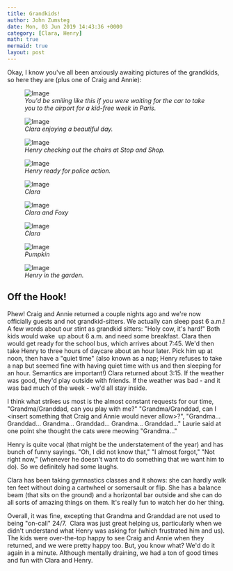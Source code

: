 ```yaml
---
title: Grandkids!
author: John Zumsteg
date: Mon, 03 Jun 2019 14:43:36 +0000
category: [Clara, Henry]
math: true
mermaid: true
layout: post
---
```

Okay, I know you've all been anxiously awaiting pictures of the grandkids, so here they are (plus one of Craig and Annie):

<figure>
	<img src="{{"/assets/images/2019/05/IMG_2817.jpg" | prepend: site.baseurl | prepend: site.url }}" alt="Image" />
	<figcaption><em>You'd be smiling like this if you were waiting for the car to take you to the airport for a kid-free week in Paris.</em></figcaption>
</figure>



<figure>
	<img src="{{"/assets/images/2019/05/IMG_2953.jpg" | prepend: site.baseurl | prepend: site.url }}" alt="Image" />
	<figcaption><em>Clara enjoying a beautiful day.</em></figcaption>
</figure>



<figure>
	<img src="{{"/assets/images/2019/05/IMG_2884.jpg" | prepend: site.baseurl | prepend: site.url }}" alt="Image" />
	<figcaption><em>Henry checking out the chairs at Stop and Shop.</em></figcaption>
</figure>



<figure>
	<img src="{{"/assets/images/2019/05/IMG_2878.jpg" | prepend: site.baseurl | prepend: site.url }}" alt="Image" />
	<figcaption><em>Henry ready for police action.</em></figcaption>
</figure>



<figure>
	<img src="{{"/assets/images/2019/05/IMG_2857.jpg" | prepend: site.baseurl | prepend: site.url }}" alt="Image" />
	<figcaption><em>Clara</em></figcaption>
</figure>



<figure>
	<img src="{{"/assets/images/2019/05/IMG_2849.jpg" | prepend: site.baseurl | prepend: site.url }}" alt="Image" />
	<figcaption><em>Clara and Foxy</em></figcaption>
</figure>



<figure>
	<img src="{{"/assets/images/2019/05/IMG_2847.jpg" | prepend: site.baseurl | prepend: site.url }}" alt="Image" />
	<figcaption><em>Clara</em></figcaption>
</figure>



<figure>
	<img src="{{"/assets/images/2019/05/IMG_2805.jpg" | prepend: site.baseurl | prepend: site.url }}" alt="Image" />
	<figcaption><em>Pumpkin</em></figcaption>
</figure>



<figure>
	<img src="{{"/assets/images/2019/05/IMG_2794.jpg" | prepend: site.baseurl | prepend: site.url }}" alt="Image" />
	<figcaption><em>Henry in the garden.</em></figcaption>
</figure>


<h2>Off the Hook!</h2>
Phew! Craig and Annie returned a couple nights ago and we're now officially guests and not grandkid-sitters. We actually can sleep past 6 a.m.! A few words about our stint as grandkid sitters: "Holy cow, it's hard!" Both kids would wake  up about 6 a.m. and need some breakfast. Clara then would get ready for the school bus, which arrives about 7:45. We'd then take Henry to three hours of daycare about an hour later. Pick him up at noon, then have a "quiet time" (also known as a nap; Henry refuses to take a nap but seemed fine with having quiet time with us and then sleeping for an hour. Semantics are important!) Clara returned about 3:15. If the weather was good, they'd play outside with friends. If the weather was bad - and it was bad much of the week - we'd all stay inside.

I think what strikes us most is the almost constant requests for our time, "Grandma/Granddad, can you play with me?" "Grandma/Granddad, can I &lt;insert something that Craig and Annie would never allow&gt;?", "Grandma... Granddad... Grandma... Granddad... Grandma... Granddad..." Laurie said at one point she thought the cats were meowing "Grandma..."

Henry is quite vocal (that might be the understatement of the year) and has bunch of funny sayings. "Oh, I did not know that," "I almost forgot," "Not right now," (whenever he doesn't want to do something that we want him to do). So we definitely had some laughs.

Clara has been taking gymnastics classes and it shows: she can hardly walk ten feet without doing a cartwheel or somersault or flip. She has a balance beam (that sits on the ground) and a horizontal bar outside and she can do all sorts of amazing things on them. It's really fun to watch her do her thing.

Overall, it was fine, excepting that Grandma and Granddad are not used to being "on-call" 24/7.  Clara was just great helping us, particularly when we didn't understand what Henry was asking for (which frustrated him and us). The kids were over-the-top happy to see Craig and Annie when they returned, and we were pretty happy too. But, you know what? We'd do it again in a minute. Although mentally draining, we had a ton of good times and fun with Clara and Henry.
